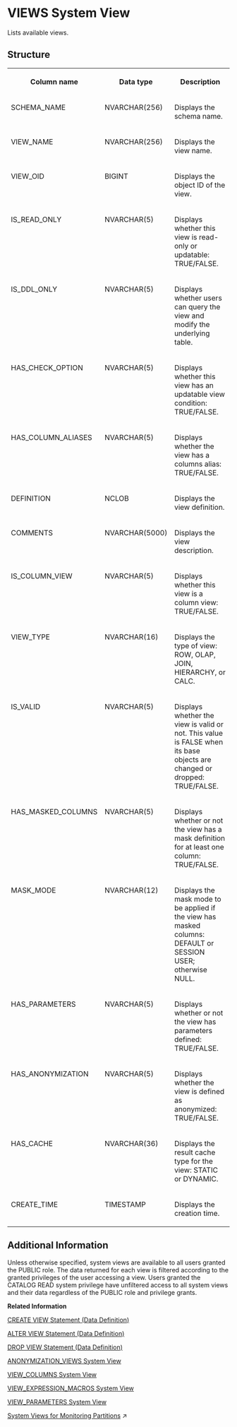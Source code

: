<!-- loio2102bf28751910149d0a817a65699956 -->

# VIEWS System View

Lists available views.



<a name="loio2102bf28751910149d0a817a65699956___v_i_e_w_s_1struct_VIEWS"/>

## Structure


<table>
<tr>
<th valign="top">

Column name

</th>
<th valign="top">

Data type

</th>
<th valign="top">

Description

</th>
</tr>
<tr>
<td valign="top">

SCHEMA\_NAME

</td>
<td valign="top">

NVARCHAR\(256\)

</td>
<td valign="top">

Displays the schema name.

</td>
</tr>
<tr>
<td valign="top">

VIEW\_NAME

</td>
<td valign="top">

NVARCHAR\(256\)

</td>
<td valign="top">

Displays the view name.

</td>
</tr>
<tr>
<td valign="top">

VIEW\_OID

</td>
<td valign="top">

BIGINT

</td>
<td valign="top">

Displays the object ID of the view.

</td>
</tr>
<tr>
<td valign="top">

IS\_READ\_ONLY

</td>
<td valign="top">

NVARCHAR\(5\)

</td>
<td valign="top">

Displays whether this view is read-only or updatable: TRUE/FALSE.

</td>
</tr>
<tr>
<td valign="top">

IS\_DDL\_ONLY

</td>
<td valign="top">

NVARCHAR\(5\)

</td>
<td valign="top">

Displays whether users can query the view and modify the underlying table.

</td>
</tr>
<tr>
<td valign="top">

HAS\_CHECK\_OPTION

</td>
<td valign="top">

NVARCHAR\(5\)

</td>
<td valign="top">

Displays whether this view has an updatable view condition: TRUE/FALSE.

</td>
</tr>
<tr>
<td valign="top">

HAS\_COLUMN\_ALIASES

</td>
<td valign="top">

NVARCHAR\(5\)

</td>
<td valign="top">

Displays whether the view has a columns alias: TRUE/FALSE.

</td>
</tr>
<tr>
<td valign="top">

DEFINITION

</td>
<td valign="top">

NCLOB

</td>
<td valign="top">

Displays the view definition.

</td>
</tr>
<tr>
<td valign="top">

COMMENTS

</td>
<td valign="top">

NVARCHAR\(5000\)

</td>
<td valign="top">

Displays the view description.

</td>
</tr>
<tr>
<td valign="top">

IS\_COLUMN\_VIEW

</td>
<td valign="top">

NVARCHAR\(5\)

</td>
<td valign="top">

Displays whether this view is a column view: TRUE/FALSE.

</td>
</tr>
<tr>
<td valign="top">

VIEW\_TYPE

</td>
<td valign="top">

NVARCHAR\(16\)

</td>
<td valign="top">

Displays the type of view: ROW, OLAP, JOIN, HIERARCHY, or CALC.

</td>
</tr>
<tr>
<td valign="top">

IS\_VALID

</td>
<td valign="top">

NVARCHAR\(5\)

</td>
<td valign="top">

Displays whether the view is valid or not. This value is FALSE when its base objects are changed or dropped: TRUE/FALSE.

</td>
</tr>
<tr>
<td valign="top">

HAS\_MASKED\_COLUMNS

</td>
<td valign="top">

NVARCHAR\(5\)

</td>
<td valign="top">

Displays whether or not the view has a mask definition for at least one column: TRUE/FALSE.

</td>
</tr>
<tr>
<td valign="top">

MASK\_MODE

</td>
<td valign="top">

NVARCHAR\(12\)

</td>
<td valign="top">

Displays the mask mode to be applied if the view has masked columns: DEFAULT or SESSION USER; otherwise NULL.

</td>
</tr>
<tr>
<td valign="top">

HAS\_PARAMETERS

</td>
<td valign="top">

NVARCHAR\(5\)

</td>
<td valign="top">

Displays whether or not the view has parameters defined: TRUE/FALSE.

</td>
</tr>
<tr>
<td valign="top">

HAS\_ANONYMIZATION

</td>
<td valign="top">

NVARCHAR\(5\)

</td>
<td valign="top">

Displays whether the view is defined as anonymized: TRUE/FALSE.

</td>
</tr>
<tr>
<td valign="top">

HAS\_CACHE

</td>
<td valign="top">

NVARCHAR\(36\)

</td>
<td valign="top">

Displays the result cache type for the view: STATIC or DYNAMIC.

</td>
</tr>
<tr>
<td valign="top">

CREATE\_TIME

</td>
<td valign="top">

TIMESTAMP

</td>
<td valign="top">

Displays the creation time.

</td>
</tr>
</table>



<a name="loio2102bf28751910149d0a817a65699956__section_arb_m11_fzb"/>

## Additional Information

Unless otherwise specified, system views are available to all users granted the PUBLIC role. The data returned for each view is filtered according to the granted privileges of the user accessing a view. Users granted the CATALOG READ system privilege have unfiltered access to all system views and their data regardless of the PUBLIC role and privilege grants.

**Related Information**  


[CREATE VIEW Statement \(Data Definition\)](../../010-SQL-Reference/012-SQL-Statements/create-view-statement-data-definition-20d5fa9.md "Creates a view on the database.")

[ALTER VIEW Statement \(Data Definition\)](../../010-SQL-Reference/012-SQL-Statements/alter-view-statement-data-definition-3bc8951.md "Alters the definition, restrictions, or options on a view.")

[DROP VIEW Statement \(Data Definition\)](../../010-SQL-Reference/012-SQL-Statements/drop-view-statement-data-definition-20d9c05.md "Removes a view from the database.")

[ANONYMIZATION\_VIEWS System View](anonymization-views-system-view-2992220.md "Provides information about anonymized views in the SAP HANA database.")

[VIEW\_COLUMNS System View](view-columns-system-view-21028f1.md "Lists available view columns.")

[VIEW\_EXPRESSION\_MACROS System View](view-expression-macros-system-view-d163421.md "Describes the expression macros defined for views.")

[VIEW\_PARAMETERS System View](view-parameters-system-view-45b86e8.md "Provides information about view parameters.")

[System Views for Monitoring Partitions](https://help.sap.com/viewer/f9c5015e72e04fffa14d7d4f7267d897/2023_4_QRC/en-US/9d829883639d445884cc0d9210f14394.html "A number of system views allow you to monitor your partitions.") :arrow_upper_right:

